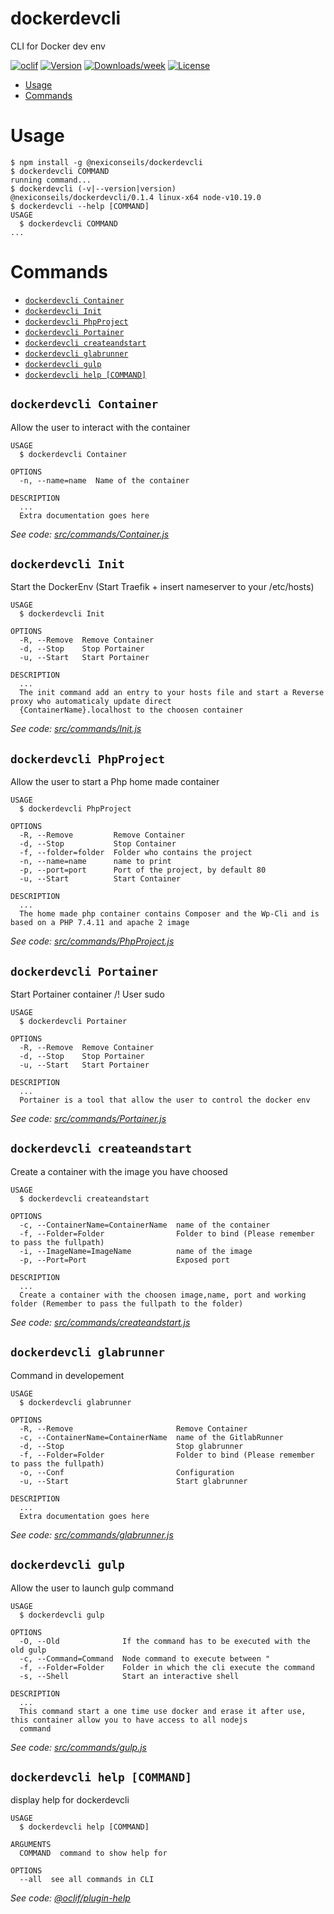 dockerdevcli
============

CLI for Docker dev env

[![oclif](https://img.shields.io/badge/cli-oclif-brightgreen.svg)](https://oclif.io)
[![Version](https://img.shields.io/npm/v/dockerdevcli.svg)](https://npmjs.org/package/dockerdevcli)
[![Downloads/week](https://img.shields.io/npm/dw/dockerdevcli.svg)](https://npmjs.org/package/dockerdevcli)
[![License](https://img.shields.io/npm/l/dockerdevcli.svg)](https://github.com/batleforc/dockerdevcli/blob/master/package.json)

<!-- toc -->
* [Usage](#usage)
* [Commands](#commands)
<!-- tocstop -->
# Usage
<!-- usage -->
```sh-session
$ npm install -g @nexiconseils/dockerdevcli
$ dockerdevcli COMMAND
running command...
$ dockerdevcli (-v|--version|version)
@nexiconseils/dockerdevcli/0.1.4 linux-x64 node-v10.19.0
$ dockerdevcli --help [COMMAND]
USAGE
  $ dockerdevcli COMMAND
...
```
<!-- usagestop -->
# Commands
<!-- commands -->
* [`dockerdevcli Container`](#dockerdevcli-container)
* [`dockerdevcli Init`](#dockerdevcli-init)
* [`dockerdevcli PhpProject`](#dockerdevcli-phpproject)
* [`dockerdevcli Portainer`](#dockerdevcli-portainer)
* [`dockerdevcli createandstart`](#dockerdevcli-createandstart)
* [`dockerdevcli glabrunner`](#dockerdevcli-glabrunner)
* [`dockerdevcli gulp`](#dockerdevcli-gulp)
* [`dockerdevcli help [COMMAND]`](#dockerdevcli-help-command)

## `dockerdevcli Container`

Allow the user to interact with the container

```
USAGE
  $ dockerdevcli Container

OPTIONS
  -n, --name=name  Name of the container

DESCRIPTION
  ...
  Extra documentation goes here
```

_See code: [src/commands/Container.js](https://github.com/batleforc/dockerdevcli/blob/v0.1.4/src/commands/Container.js)_

## `dockerdevcli Init`

Start the DockerEnv (Start Traefik + insert nameserver to your /etc/hosts)

```
USAGE
  $ dockerdevcli Init

OPTIONS
  -R, --Remove  Remove Container
  -d, --Stop    Stop Portainer
  -u, --Start   Start Portainer

DESCRIPTION
  ...
  The init command add an entry to your hosts file and start a Reverse proxy who automaticaly update direct 
  {ContainerName}.localhost to the choosen container
```

_See code: [src/commands/Init.js](https://github.com/batleforc/dockerdevcli/blob/v0.1.4/src/commands/Init.js)_

## `dockerdevcli PhpProject`

Allow the user to start a Php home made container

```
USAGE
  $ dockerdevcli PhpProject

OPTIONS
  -R, --Remove         Remove Container
  -d, --Stop           Stop Container
  -f, --folder=folder  Folder who contains the project
  -n, --name=name      name to print
  -p, --port=port      Port of the project, by default 80
  -u, --Start          Start Container

DESCRIPTION
  ...
  The home made php container contains Composer and the Wp-Cli and is based on a PHP 7.4.11 and apache 2 image
```

_See code: [src/commands/PhpProject.js](https://github.com/batleforc/dockerdevcli/blob/v0.1.4/src/commands/PhpProject.js)_

## `dockerdevcli Portainer`

Start Portainer container /! User sudo

```
USAGE
  $ dockerdevcli Portainer

OPTIONS
  -R, --Remove  Remove Container
  -d, --Stop    Stop Portainer
  -u, --Start   Start Portainer

DESCRIPTION
  ...
  Portainer is a tool that allow the user to control the docker env
```

_See code: [src/commands/Portainer.js](https://github.com/batleforc/dockerdevcli/blob/v0.1.4/src/commands/Portainer.js)_

## `dockerdevcli createandstart`

Create a container with the image you have choosed 

```
USAGE
  $ dockerdevcli createandstart

OPTIONS
  -c, --ContainerName=ContainerName  name of the container
  -f, --Folder=Folder                Folder to bind (Please remember to pass the fullpath)
  -i, --ImageName=ImageName          name of the image
  -p, --Port=Port                    Exposed port

DESCRIPTION
  ...
  Create a container with the choosen image,name, port and working folder (Remember to pass the fullpath to the folder)
```

_See code: [src/commands/createandstart.js](https://github.com/batleforc/dockerdevcli/blob/v0.1.4/src/commands/createandstart.js)_

## `dockerdevcli glabrunner`

Command in developement

```
USAGE
  $ dockerdevcli glabrunner

OPTIONS
  -R, --Remove                       Remove Container
  -c, --ContainerName=ContainerName  name of the GitlabRunner
  -d, --Stop                         Stop glabrunner
  -f, --Folder=Folder                Folder to bind (Please remember to pass the fullpath)
  -o, --Conf                         Configuration
  -u, --Start                        Start glabrunner

DESCRIPTION
  ...
  Extra documentation goes here
```

_See code: [src/commands/glabrunner.js](https://github.com/batleforc/dockerdevcli/blob/v0.1.4/src/commands/glabrunner.js)_

## `dockerdevcli gulp`

Allow the user to launch gulp command

```
USAGE
  $ dockerdevcli gulp

OPTIONS
  -O, --Old              If the command has to be executed with the old gulp
  -c, --Command=Command  Node command to execute between "
  -f, --Folder=Folder    Folder in which the cli execute the command
  -s, --Shell            Start an interactive shell

DESCRIPTION
  ...
  This command start a one time use docker and erase it after use, this container allow you to have access to all nodejs 
  command
```

_See code: [src/commands/gulp.js](https://github.com/batleforc/dockerdevcli/blob/v0.1.4/src/commands/gulp.js)_

## `dockerdevcli help [COMMAND]`

display help for dockerdevcli

```
USAGE
  $ dockerdevcli help [COMMAND]

ARGUMENTS
  COMMAND  command to show help for

OPTIONS
  --all  see all commands in CLI
```

_See code: [@oclif/plugin-help](https://github.com/oclif/plugin-help/blob/v3.2.0/src/commands/help.ts)_
<!-- commandsstop -->
